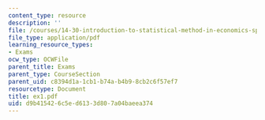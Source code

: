 ```yaml
---
content_type: resource
description: ''
file: /courses/14-30-introduction-to-statistical-method-in-economics-spring-2006/d9b415426c5ed6133d807a04baeea374_ex1.pdf
file_type: application/pdf
learning_resource_types:
- Exams
ocw_type: OCWFile
parent_title: Exams
parent_type: CourseSection
parent_uid: c8394d1a-1cb1-b74a-b4b9-8cb2c6f57ef7
resourcetype: Document
title: ex1.pdf
uid: d9b41542-6c5e-d613-3d80-7a04baeea374
---
```

